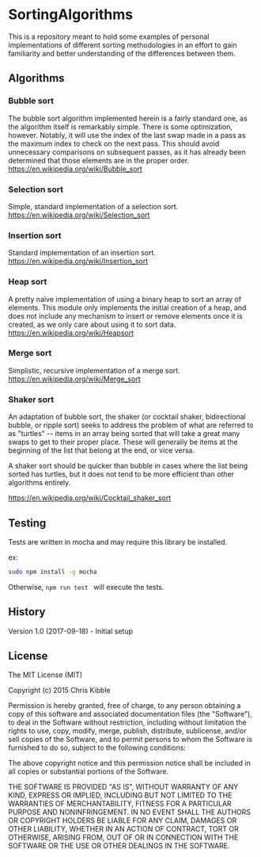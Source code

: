 # SortingAlgorithms
 
This is a repository meant to hold some examples of personal implementations of different sorting methodologies in an effort to gain familiarity and better understanding of the differences between them. 
 
## Algorithms
### Bubble sort
The bubble sort algorithm implemented herein is a fairly standard one, as the algorithm itself is remarkably simple.  There is some optimization, however.  Notably, it will use the index of the last swap made in a pass as the maximum index to check on the next pass.  This should avoid unnecessary comparisons on subsequent passes, as it has already been determined that those elements are in the proper order.
https://en.wikipedia.org/wiki/Bubble_sort
 
### Selection sort
Simple, standard implementation of a selection sort.
https://en.wikipedia.org/wiki/Selection_sort

### Insertion sort
Standard implementation of an insertion sort.
https://en.wikipedia.org/wiki/Insertion_sort

### Heap sort
A pretty naïve implementation of using a binary heap to sort an array of elements.  This module only implements the initial creation of a heap, and does not include any mechanism to insert or remove elements once it is created, as we only care about using it to sort data.
https://en.wikipedia.org/wiki/Heapsort

### Merge sort
Simplistic, recursive implementation of a merge sort.
https://en.wikipedia.org/wiki/Merge_sort

### Shaker sort
An adaptation of bubble sort, the shaker (or cocktail shaker, bidirectional bubble, or ripple sort) seeks to address the problem of what are referred to as "turtles" -- items in an array being sorted that will take a great many swaps to get to their proper place.  These will generally be items at the beginning of the list that belong at the end, or vice versa.

A shaker sort should be quicker than bubble in cases where the list being sorted has turtles, but it does not tend to be more efficient than other algorithms entirely.

https://en.wikipedia.org/wiki/Cocktail_shaker_sort

## Testing
Tests are written in mocha and may require this library be installed.

ex:

```sh
sudo npm install -g mocha
```

Otherwise, ```npm run test ``` will execute the tests.

## History
 
Version 1.0 (2017-09-18) - Initial setup
 
## License
 
The MIT License (MIT)

Copyright (c) 2015 Chris Kibble

Permission is hereby granted, free of charge, to any person obtaining a copy of this software and associated documentation files (the "Software"), to deal in the Software without restriction, including without limitation the rights to use, copy, modify, merge, publish, distribute, sublicense, and/or sell copies of the Software, and to permit persons to whom the Software is furnished to do so, subject to the following conditions:

The above copyright notice and this permission notice shall be included in all copies or substantial portions of the Software.

THE SOFTWARE IS PROVIDED "AS IS", WITHOUT WARRANTY OF ANY KIND, EXPRESS OR IMPLIED, INCLUDING BUT NOT LIMITED TO THE WARRANTIES OF MERCHANTABILITY, FITNESS FOR A PARTICULAR PURPOSE AND NONINFRINGEMENT. IN NO EVENT SHALL THE AUTHORS OR COPYRIGHT HOLDERS BE LIABLE FOR ANY CLAIM, DAMAGES OR OTHER LIABILITY, WHETHER IN AN ACTION OF CONTRACT, TORT OR OTHERWISE, ARISING FROM, OUT OF OR IN CONNECTION WITH THE SOFTWARE OR THE USE OR OTHER DEALINGS IN THE SOFTWARE.
